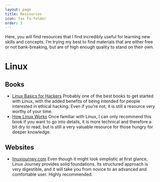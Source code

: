 ```yaml
---
layout: page
title: Ressources
icon: fas fa-folder
order: 3
---
```

Here, you will find resources that I find incredibly useful for learning new skills and concepts. I’m trying my best to find materials that are either free or not bank-breaking, but are of high enough quality to stand on their own. 

# Linux

## Books
- [Linux Basics for Hackers](https://nostarch.com/linuxbasicsforhackers)
Probably one of the best books to get started with Linux, with the added benefits of being intended for people interested in ethical hacking. Even if you’re not, it is still a resource very worthy of your time.
- [How Linux Works](https://nostarch.com/howlinuxworks3)
Once familiar with Linux, I can only recommend this book if you want to go into details, it is more technical and therefore a bit dry to read, but is still a very valuable resource for those hungry for deeper knowledge.

## Websites
- [linuxjourney.com](https://linuxjourney.com/)
Even though it might look simplistic at first glance, Linux Journey provides solid foundations. Its structured approach is very digestible, and it will take you from novice to an advanced and comfortable user. Highly recommended.